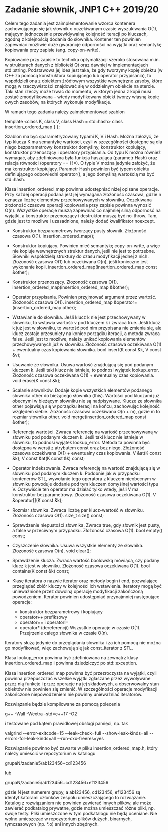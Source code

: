 
# Zadanie słownik, JNP1 C++ 2019/20


Celem tego zadania jest zaimplementowanie wzorca kontenera zachowującego się
jak słownik o oczekiwanym czasie wyszukiwania O(1), mającym jednocześnie
przewidywalną kolejność iteracji po kluczach, zgodną z kolejnością dodania
do słownika. Kontener ten powinien zapewniać możliwie duże gwarancje odporności
na wyjątki oraz semantykę kopiowania przy zapisie (ang. copy-on-write).

Kopiowanie przy zapisie to technika optymalizacji szeroko stosowana
m.in. w strukturach danych z biblioteki Qt oraz dawniej w implementacjach
std::string. Podstawowa jej idea jest taka, że gdy tworzymy kopię obiektu
(w C++ za pomocą konstruktora kopiującego lub operator przypisania), to
współdzieli ona z obiektem źródłowym wszystkie wewnętrzne zasoby, które mogą
w rzeczywistości znajdować się w oddzielnym obiekcie na stercie.
Taki stan rzeczy może trwać do momentu, w którym jedna z kopii musi zostać
zmodyfikowana – wtedy modyfikowany obiekt tworzy własną kopię owych zasobów,
na których wykonuje modyfikacje.

W ramach tego zadania należy zaimplementować szablon

template <class K, class V, class Hash = std::hash<K>>
class insertion_ordered_map {
};

Szablon ma być sparametryzowany typami K, V i Hash. Można założyć, że typ
klucza K ma semantykę wartości, czyli w szczególności dostępne są dla niego
bezparametrowy konstruktor domyślny, konstruktor kopiujący, konstruktor
przenoszący i operatory przypisania. Od typu K można również wymagać, aby
zdefiniowana była funkcja haszująca (parametr Hash) oraz relacja równości
(operatory == i !=).
O typie V można jedynie założyć, że ma konstruktor kopiujący.
Parametr Hash powinien być typem obiektu definiującego odpowiedni operator(),
a jego domyślną wartością ma być std::hash<K>.

Klasa insertion_ordered_map powinna udostępniać niżej opisane operacje. Przy
każdej operacji podana jest jej wymagana złożoność czasowa, gdzie n oznacza
liczbę elementów przechowywanych w słowniku. Oczekiwana złożoność czasowa
operacji kopiowania przy zapisie powinna wynosić O(n).
Wszystkie operacje muszą zapewniać co najmniej silną odporność na wyjątki,
a konstruktor przenoszący i destruktor muszą być no-throw.
Tam, gdzie jest to możliwe i uzasadnione, należy dodać kwalifikator noexcept.

- Konstruktor bezparametrowy tworzący pusty słownik.
  Złożoność czasowa O(1).
  insertion_ordered_map();

- Konstruktor kopiujący. Powinien mieć semantykę copy-on-write, a więc nie
  kopiuje wewnętrznych struktur danych, jeśli nie jest to potrzebne. Słowniki
  współdzielą struktury do czasu modyfikacji jednej z nich.
  Złożoność czasowa O(1) lub oczekiwana O(n), jeśli konieczne jest wykonanie
  kopii.
  insertion_ordered_map(insertion_ordered_map const &other);

- Konstruktor przenoszący.
  Złożoność czasowa O(1).
  insertion_ordered_map(insertion_ordered_map &&other);

- Operator przypisania. Powinien przyjmować argument przez wartość.
  Złożoność czasowa O(1).
  insertion_ordered_map &operator=(insertion_ordered_map other);

- Wstawianie do słownika. Jeśli klucz k nie jest przechowywany w słowniku, to
  wstawia wartość v pod kluczem k i zwraca true. Jeśli klucz k już jest
  w słowniku, to wartość pod nim przypisana nie zmienia się, ale klucz zostaje
  przesunięty na koniec porządku iteracji, a metoda zwraca false. Jeśli jest to
  możliwe, należy unikać kopiowania elementów przechowywanych już w słowniku.
  Złożoność czasowa oczekiwana O(1) + ewentualny czas kopiowania słownika.
  bool insert(K const &k, V const &v);

- Usuwanie ze słownika. Usuwa wartość znajdującą się pod podanym kluczem k.
  Jeśli taki klucz nie istnieje, to podnosi wyjątek lookup_error.
  Złożoność czasowa oczekiwana O(1) + ewentualny czas kopiowania.
  void erase(K const &k);

- Scalanie słowników. Dodaje kopie wszystkich elementów podanego słownika other
  do bieżącego słownika (this). Wartości pod kluczami już obecnymi w bieżącym
  słowniku nie są nadpisywane. Klucze ze słownika other pojawiają się w porządku
  iteracji na końcu, zachowując kolejność względem siebie.
  Złożoność czasowa oczekiwana O(n + m), gdzie m to rozmiar słownika other.
  void merge(insertion_ordered_map const &other);

- Referencja wartości. Zwraca referencję na wartość przechowywaną w słowniku pod
  podanym kluczem k. Jeśli taki klucz nie istnieje w słowniku, to podnosi
  wyjątek lookup_error. Metoda ta powinna być dostępna w wersji z atrybutem
  const oraz bez niego.
  Złożoność czasowa oczekiwana O(1) + ewentualny czas kopiowania.
  V &at(K const &k);
  V const &at(K const &k) const;

- Operator indeksowania. Zwraca referencję na wartość znajdującą się w słowniku
  pod podanym kluczem k. Podobnie jak w przypadku kontenerów STL, wywołanie tego
  operatora z kluczem nieobecnym w słowniku powoduje dodanie pod tym kluczem
  domyślnej wartości typu V. Oczywiście ten operator ma działać tylko wtedy,
  jeśli V ma konstruktor bezparametrowy.
  Złożoność czasowa oczekiwana O(1).
  V &operator[](K const &k);

- Rozmiar słownika. Zwraca liczbę par klucz-wartość w słowniku.
  Złożoność czasowa O(1).
  size_t size() const;

- Sprawdzenie niepustości słownika. Zwraca true, gdy słownik jest pusty, a false
  w przeciwnym przypadku.
  Złożoność czasowa O(1).
  bool empty() const;

- Czyszczenie słownika. Usuwa wszystkie elementy ze słownika.
  Złożoność czasowa O(n).
  void clear();

- Sprawdzenie klucza. Zwraca wartość boolowską mówiącą, czy podany klucz k jest
  w słowniku.
  Złożoność czasowa oczekiwana O(1).
  bool contains(K const &k) const;

- Klasę iteratora o nazwie iterator oraz metody begin i end, pozwalające
  przeglądać zbiór kluczy w kolejności ich wstawienia. Iteratory mogą być
  unieważnione przez dowolną operację modyfikacji zakończoną powodzeniem.
  Iterator powinien udostępniać przynajmniej następujące operacje:
  - konstruktor bezparametrowy i kopiujący
  - operator++ prefiksowy
  - operator== i operator!=
  - operator* (dereferencji)
  Wszystkie operacje w czasie O(1). Przejrzenie całego słownika w czasie O(n).

Iteratory służą jedynie do przeglądania słownika i za ich pomocą nie można
go modyfikować, więc zachowują się jak const_iterator z STL.

Klasa lookup_error powinna być zdefiniowana na zewnątrz klasy
insertion_ordered_map i powinna dziedziczyć po std::exception.

Klasa insertion_ordered_map powinna być przezroczysta na wyjątki, czyli powinna
przepuszczać wszelkie wyjątki zgłaszane przez wywoływane przez nią funkcje
i przez operacje na jej składowych, a obserwowalny stan obiektów nie powinien
się zmienić. W szczególności operacje modyfikacji zakończone niepowodzeniem nie
powinny unieważniać iteratorów.

Rozwiązanie będzie kompilowane za pomocą polecenia

g++ -Wall -Wextra -std=c++17 -O2

i testowane pod kątem prawidłowej obsługi pamięci, np. tak

valgrind --error-exitcode=15 --leak-check=full --show-leak-kinds=all --errors-for-leak-kinds=all --run-cxx-freeres=yes

Rozwiązanie powinno być zawarte w pliku insertion_ordered_map.h, który należy
umieścić w repozytorium w katalogu

grupaN/zadanie5/ab123456+cd123456

lub

grupaN/zadanie5/ab123456+cd123456+ef123456

gdzie N jest numerem grupy, a ab123456, cd123456, ef123456 są identyfikatorami
członków zespołu umieszczającego to rozwiązanie. Katalog z rozwiązaniem nie
powinien zawierać innych plików, ale może zawierać podkatalog prywatne, gdzie
można umieszczać różne pliki, np. swoje testy. Pliki umieszczone w tym
podkatalogu nie będą oceniane. Nie wolno umieszczać w repozytorium plików
dużych, binarnych, tymczasowych (np. *.o) ani innych zbędnych.
